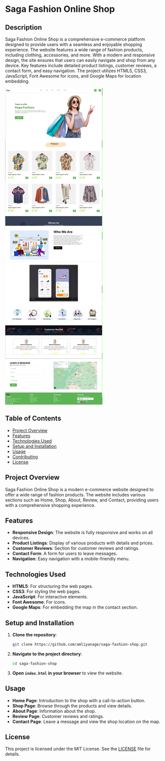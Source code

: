 # Saga Fashion Online Shop

## Description
Saga Fashion Online Shop is a comprehensive e-commerce platform designed to provide users with a seamless and enjoyable shopping experience. The website features a wide range of fashion products, including clothing, accessories, and more. With a modern and responsive design, the site ensures that users can easily navigate and shop from any device. Key features include detailed product listings, customer reviews, a contact form, and easy navigation. The project utilizes HTML5, CSS3, JavaScript, Font Awesome for icons, and Google Maps for location embedding.

![Screen Shot](img.png)

## Table of Contents

- [Project Overview](#project-overview)
- [Features](#features)
- [Technologies Used](#technologies-used)
- [Setup and Installation](#setup-and-installation)
- [Usage](#usage)
- [Contributing](#contributing)
- [License](#license)

## Project Overview

Saga Fashion Online Shop is a modern e-commerce website designed to offer a wide range of fashion products. The website includes various sections such as Home, Shop, About, Review, and Contact, providing users with a comprehensive shopping experience.

## Features

- **Responsive Design**: The website is fully responsive and works on all devices.
- **Product Listings**: Display of various products with details and prices.
- **Customer Reviews**: Section for customer reviews and ratings.
- **Contact Form**: A form for users to leave messages.
- **Navigation**: Easy navigation with a mobile-friendly menu.

## Technologies Used

- **HTML5**: For structuring the web pages.
- **CSS3**: For styling the web pages.
- **JavaScript**: For interactive elements.
- **Font Awesome**: For icons.
- **Google Maps**: For embedding the map in the contact section.

## Setup and Installation

1. **Clone the repository**:
    ```sh
    git clone https://github.com/amliyanage/saga-fashion-shop.git
    ```

2. **Navigate to the project directory**:
    ```sh
    cd saga-fashion-shop
    ```

3. **Open `index.html` in your browser** to view the website.

## Usage

- **Home Page**: Introduction to the shop with a call-to-action button.
- **Shop Page**: Browse through the products and view details.
- **About Page**: Information about the shop.
- **Review Page**: Customer reviews and ratings.
- **Contact Page**: Leave a message and view the shop location on the map.

## License

This project is licensed under the MIT License. See the [LICENSE](LICENSE) file for details.